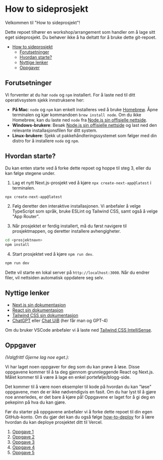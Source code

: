 # How to sideprosjekt

Velkommen til "How to sideprosjekt"!

Dette repoet tilhører en workshop/arrangement som handler om å lage sitt eget sideprosjekt. Du behøver ikke å ha deltatt for å bruke dette git-repoet.

- [How to sideprosjekt](#how-to-sideprosjekt)
  - [Forutsetninger](#forutsetninger)
  - [Hvordan starte?](#hvordan-starte)
  - [Nyttige lenker](#nyttige-lenker)
  - [Oppgaver](#oppgaver)

## Forutsetninger

Vi forventer at du har `node` og `npm` installert. For å laste ned til ditt operativsystem sjekk innstruksene her:

- **På Mac**: `node` og `npm` kan enkelt installeres ved å bruke [Homebrew](https://brew.sh). Åpne terminalen og kjør kommandoen `brew install node`. Om du ikke Homebrew, kan du laste ned `node` fra [Node.js sin offisielle nettside](https://nodejs.org/en/download).
- **Windows-brukere**: Besøk [Node.js sin offisielle nettside](https://nodejs.org/en/download) og last ned den relevante installasjonsfilen for ditt system.
- **Linux-brukere**: Sjekk ut pakkehåndteringssystemet som følger med din distro for å installere `node` og `npm`.

## Hvordan starte?

Du kan enten starte ved å forke dette repoet og hoppe til steg 3, eller du kan følge stegene under.

1. Lag et nytt Next.js-prosjekt ved å kjøre `npx create-next-app@latest` i terminalen.

```bash
npx create-next-app@latest
```

2. Følg deretter den interaktive installasjonen. Vi anbefaler å velge TypeScript som språk, bruke ESLint og Tailwind CSS, samt også å velge "App Router".

3. Når prosjektet er ferdig installert, må du først navigere til prosjektmappen, og deretter installere avhengigheter.

```bash
cd <prosjektnavn>
npm install
```

4. Start prosjektet ved å kjøre `npm run dev`.

```bash
npm run dev
```

Dette vil starte en lokal server på `http://localhost:3000`. Når du endrer filer, vil nettsiden automatisk oppdatere seg selv.

## Nyttige lenker

- [Next.js sin dokumentasjon](https://nextjs.org/docs)
- [React sin dokumentasjon](https://react.dev)
- [Tailwind CSS sin dokumentasjon](https://tailwindcss.com/docs)
- [ChatGPT](https://chat.openai.com) eller [Chat UiB](https://chat.uib.no) (her får man og GPT-4)

Om du bruker VSCode anbefaler vi å laste ned [Tailwind CSS IntelliSense](https://marketplace.visualstudio.com/items?itemName=bradlc.vscode-tailwindcss).

## Oppgaver

_(Valgfritt! Gjerne lag noe eget.):_

Vi har laget noen oppgaver for deg som du kan prøve å løse. Disse oppgavene kommer til å ta deg gjennom grunnleggende React og Next.js. Målet kommer til å være å lage en enkel portefølje/blogg-side.

Det kommer til å være noen eksempler til kode på hvordan du kan "løse" oppgavene, men de er ikke nødvendigvis en fasit. Om du har lyst til å gjøre noe annerledes, er det bare å kjøre på! Oppgavene er laget for å gi deg en pekepinn på hva du kan gjøre.

Før du starter på oppgavene anbefaler vi å forke dette repoet til din egen GitHub-konto. Om du gjør det kan du også følge [how-to-deploy](./oppgaver/how-to-deploy.md) for å lære hvordan du kan deploye prosjektet ditt til Vercel.

1. [Oppgave 1](./oppgaver/oppgave-1.md)
2. [Oppgave 2](./oppgaver/oppgave-2.md)
3. [Oppgave 3](./oppgaver/oppgave-3.md)
4. [Oppgave 4](./oppgaver/oppgave-4.md)
5. [Oppgave 5](./oppgaver/oppgave-5.md)
